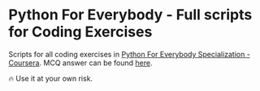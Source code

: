 # Python For Everybody - Full scripts for Coding Exercises

Scripts for all coding exercises in [Python For Everybody Specialization - Coursera](https://www.coursera.org/specializations/python).
MCQ answer can be found [here](https://quizlet.com/vn/521678301/prp201c-flash-cards/).

‎️‍🔥 Use it at your own risk.
